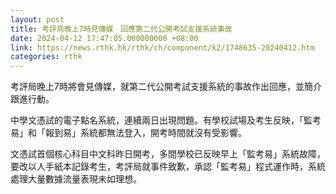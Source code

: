 ```yaml
---
layout: post
title: 考評局晚上7時見傳媒　回應第二代公開考試支援系統事故
date: 2024-04-12 17:47:05.000000000 +08:00
link: https://news.rthk.hk/rthk/ch/component/k2/1748635-20240412.htm
categories: rthk
---
```


考評局晚上7時將會見傳媒，就第二代公開考試支援系統的事故作出回應，並簡介跟進行動。

中學文憑試的電子點名系統，連續兩日出現問題。有學校試場及考生反映，「監考易」和「報到易」系統都無法登入，開考時間就沒有受影響。

文憑試首個核心科目中文科昨日開考，多間學校已反映早上「監考易」系統故障，要改以人手紙本記錄考生，考評局就事件致歉，承認「監考易」程式運作時，系統處理大量數據流量表現未如理想。
